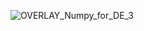 ![OVERLAY_Numpy_for_DE_3](https://user-images.githubusercontent.com/102025054/182206749-75134189-8710-47e2-98f8-3913fd63a304.gif)
